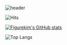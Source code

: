 ![header](https://capsule-render.vercel.app/api?type=waving&color=timeGradient&height=250&section=header&text=Welcome%20to%20figureKim's%20Github%20👋&animation=twinkling&fontSize=35&fontAlignY=40)

![Hits](https://hits.seeyoufarm.com/api/count/incr/badge.svg?url=https%3A%2F%2Fgithub.com%2Ffigure317&count_bg=%233DC87E&title_bg=%23555555&icon=&icon_color=%23E7E7E7&title=hits&edge_flat=false)

[![Figurekim's GitHub stats](https://github-readme-stats.vercel.app/api?username=figurekim317&hide=stars,contribs&count_private=true&show_icons=true&&theme=tokyonight)](https://github.com/figurekim317/github-readme-stats)


![Top Langs](https://github-readme-stats.vercel.app/api/top-langs/?username=figurekim317&layout=compact&theme=tokyonight)

<!--
**figurekim317/figurekim317** is a ✨ _special_ ✨ repository because its `README.md` (this file) appears on your GitHub profile.

Here are some ideas to get you started:

- 🔭 I’m currently working on ...
- 🌱 I’m currently learning ...
- 👯 I’m looking to collaborate on ...
- 🤔 I’m looking for help with ...
- 💬 Ask me about ...
- 📫 How to reach me: ...
- 😄 Pronouns: ...
- ⚡ Fun fact: ...
-->
